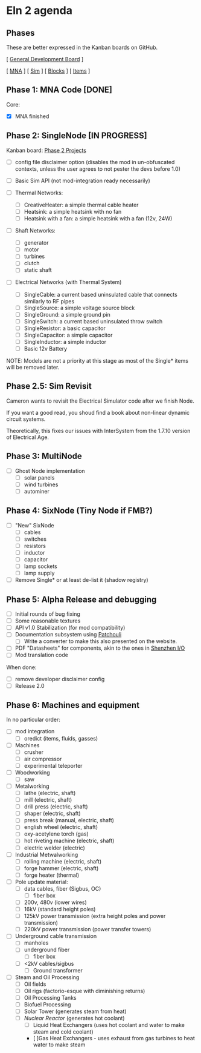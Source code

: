 # Eln 2 agenda

## Phases

These are better expressed in the Kanban boards on GitHub.

[ [General Development Board](https://github.com/orgs/eln2/projects/1) ]

[ [MNA](https://github.com/orgs/eln2/projects/6) ]
[ [Sim](https://github.com/orgs/eln2/projects/5) ]
[ [Blocks](https://github.com/orgs/eln2/projects/4) ]
[ [Items](https://github.com/orgs/eln2/projects/3) ]

## Phase 1: MNA Code [DONE]

Core:

- [x] MNA finished

## Phase 2: SingleNode [IN PROGRESS]

Kanban board: [Phase 2 Projects](https://github.com/orgs/eln2/projects/2)

- [ ] config file disclaimer option (disables the mod in un-obfuscated contexts, unless the user agrees to not pester the devs before 1.0)

- [ ] Basic Sim API (not mod-integration ready necessarily)

- [ ] Thermal Networks:
    - [ ] CreativeHeater: a simple thermal cable heater
    - [ ] Heatsink: a simple heatsink with no fan
    - [ ] Heatsink with a fan: a simple heatsink with a fan (12v, 24W)

- [ ] Shaft Networks:
    - [ ] generator
    - [ ] motor
    - [ ] turbines
    - [ ] clutch
    - [ ] static shaft

- [ ] Electrical Networks (with Thermal System)
    - [ ] SingleCable: a current based uninsulated cable that connects similarly to RF pipes
    - [ ] SingleSource: a simple voltage source block
    - [ ] SingleGround: a simple ground pin
    - [ ] SingleSwitch: a current based uninsulated throw switch
    - [ ] SingleResistor: a basic capacitor
    - [ ] SingleCapacitor: a simple capacitor
    - [ ] SingleInductor: a simple inductor
    - [ ] Basic 12v Battery

NOTE: Models are not a priority at this stage as most of the Single* items will be removed later.

## Phase 2.5: Sim Revisit

Cameron wants to revisit the Electrical Simulator code after we finish Node.

If you want a good read, you shoud find a book about non-linear dynamic circuit systems.

Theoretically, this fixes our issues with InterSystem from the 1.7.10 version of Electrical Age.

## Phase 3: MultiNode

- [ ] Ghost Node implementation
    - [ ] solar panels
    - [ ] wind turbines
    - [ ] autominer

## Phase 4: SixNode (Tiny Node if FMB?)

- [ ] "New" SixNode
    - [ ] cables
    - [ ] switches
    - [ ] resistors
    - [ ] inductor
    - [ ] capacitor
    - [ ] lamp sockets
    - [ ] lamp supply
- [ ] Remove Single* or at least de-list it (shadow registry)

## Phase 5: Alpha Release and debugging

- [ ] Initial rounds of bug fixing
- [ ] Some reasonable textures
- [ ] API v1.0 Stabilization (for mod compatibility)
- [ ] Documentation subsystem using [Patchouli](https://www.curseforge.com/minecraft/mc-mods/patchouli)
    - [ ] Write a converter to make this also presented on the website.
- [ ] PDF "Datasheets" for components, akin to the ones in [Shenzhen I/O](https://usermanual.wiki/Document/SHENZHENIOManual.736522646/view)
- [ ] Mod translation code

When done:

- [ ] remove developer disclaimer config
- [ ] Release 2.0

## Phase 6: Machines and equipment

In no particular order:

- [ ] mod integration
    - [ ] oredict (items, fluids, gasses)
- [ ] Machines
    - [ ] crusher
    - [ ] air compressor
    - [ ] experimental teleporter
- [ ] Woodworking
    - [ ] saw
- [ ] Metalworking
    - [ ] lathe (electric, shaft)
    - [ ] mill (electric, shaft)
    - [ ] drill press (electric, shaft)
    - [ ] shaper (electric, shaft)
    - [ ] press break (manual, electric, shaft)
    - [ ] english wheel (electric, shaft)
    - [ ] oxy-acetylene torch (gas)
    - [ ] hot riveting machine (electric, shaft)
    - [ ] electric welder (electric)
    
- [ ] Industrial Metwalworking
    - [ ] rolling machine (electric, shaft)
    - [ ] forge hammer (electric, shaft)
    - [ ] forge heater (thermal)

- [ ] Pole update material:
    - [ ] data cables, fiber (Sigbus, OC)
        - [ ] fiber box
    - [ ] 200v, 480v (lower wires)
    - [ ] 16kV (standard height poles)
    - [ ] 125kV power transmission (extra height poles and power transmission)
    - [ ] 220kV power transmission (power transfer towers)
- [ ] Underground cable transmission
    - [ ] manholes
    - [ ] underground fiber
        - [ ] fiber box
    - [ ] <2kV cables/sigbus
        - [ ] Ground transformer
- [ ] Steam and Oil Processing
    - [ ] Oil fields
    - [ ] Oil rigs (factorio-esque with diminishing returns)
    - [ ] Oil Processing Tanks
    - [ ] Biofuel Processing
    - [ ] Solar Tower (generates steam from heat)
    - [ ] *Nuclear Reactor* (generates hot coolant)
        - [ ] Liquid Heat Exchangers (uses hot coolant and water to make steam and cold coolant)
        - [ ]Gas Heat Exchangers - uses exhaust from gas turbines to heat water to make steam
